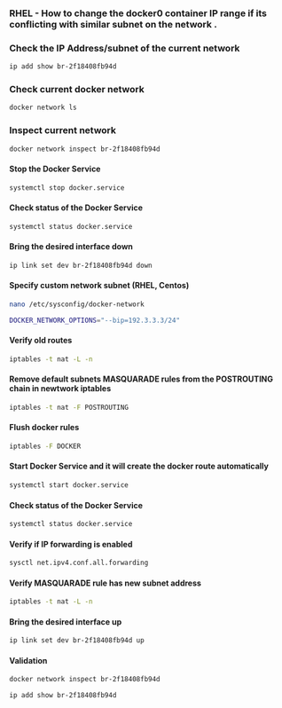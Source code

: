 
 
###  RHEL - How to change the docker0 container IP range if its conflicting with similar subnet on the network .

### Check the IP Address/subnet of the current network 
```sh
ip add show br-2f18408fb94d
```
### Check current docker network 
```sh
docker network ls
```
### Inspect current network
```sh
docker network inspect br-2f18408fb94d
```

#### Stop the Docker Service
```sh
systemctl stop docker.service
```
#### Check status of the Docker Service
```sh
systemctl status docker.service
```
#### Bring the desired interface down 
```sh
ip link set dev br-2f18408fb94d down
```

#### Specify custom network subnet (RHEL, Centos)
```sh
nano /etc/sysconfig/docker-network 
```
```sh
DOCKER_NETWORK_OPTIONS="--bip=192.3.3.3/24"
```

#### Verify old routes 
```sh
iptables -t nat -L -n
```

#### Remove default subnets MASQUARADE rules from the POSTROUTING chain in newtwork iptables
```sh
iptables -t nat -F POSTROUTING
```
#### Flush docker rules 
```sh
iptables -F DOCKER
```

#### Start Docker Service and it will create the docker route automatically 
```sh
systemctl start docker.service
```

#### Check status of the Docker Service
```sh
systemctl status docker.service
```

#### Verify if IP forwarding is enabled 
```sh
sysctl net.ipv4.conf.all.forwarding
```

#### Verify MASQUARADE rule has new subnet address
```sh
iptables -t nat -L -n
```
#### Bring the desired interface up 
```sh
ip link set dev br-2f18408fb94d up
```

#### Validation
```sh
docker network inspect br-2f18408fb94d
```
```sh
ip add show br-2f18408fb94d
```
